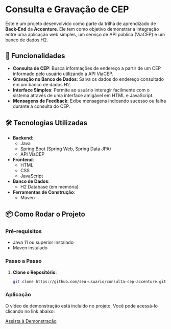 # Consulta e Gravação de CEP

Este é um projeto desenvolvido como parte da trilha de aprendizado de **Back-End** da **Accenture**. Ele tem como objetivo demonstrar a integração entre uma aplicação web simples, um serviço de API pública (ViaCEP) e um banco de dados H2.

## 🚀 Funcionalidades

- **Consulta de CEP**: Busca informações de endereço a partir de um CEP informado pelo usuário utilizando a API ViaCEP.
- **Gravação no Banco de Dados**: Salva os dados do endereço consultado em um banco de dados H2.
- **Interface Simples**: Permite ao usuário interagir facilmente com o sistema através de uma interface amigável em HTML e JavaScript.
- **Mensagens de Feedback**: Exibe mensagens indicando sucesso ou falha durante a consulta do CEP.

## 🛠️ Tecnologias Utilizadas

- **Backend**:
  - Java
  - Spring Boot (Spring Web, Spring Data JPA)
  - API ViaCEP
- **Frontend**:
  - HTML
  - CSS
  - JavaScript
- **Banco de Dados**:
  - H2 Database (em memória)
- **Ferramentas de Construção**:
  - Maven

## 📦 Como Rodar o Projeto

### Pré-requisitos
- Java 11 ou superior instalado
- Maven instalado

### Passo a Passo

1. **Clone o Repositório**:
   ```bash
   git clone https://github.com/seu-usuario/consulta-cep-accenture.git

### Aplicação

O vídeo de demonstração está incluído no projeto. Você pode acessá-lo clicando no link abaixo:

[Assista à Demonstração](Video-do-Endereco-‐-Feito-com-o-Clipchamp.gif)


